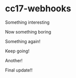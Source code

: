 # cc17-webhooks
Something interesting

Now something boring

Something again!

Keep going!

Another!

Final update!!
